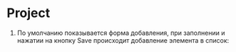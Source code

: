 # Project

1. По умолчанию показывается форма добавления, при заполнении и нажатии на кнопку Save происходит добавление элемента в список:

